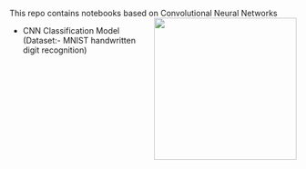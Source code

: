 This repo contains notebooks based on Convolutional Neural Networks
<img align="right" height="250px" src="https://c.tenor.com/C0AZ4iV9seYAAAAM/convolution-math.gif">


- CNN Classification Model (Dataset:- MNIST handwritten digit recognition)


